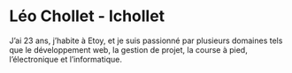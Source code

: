 # Léo Chollet - lchollet
J’ai 23 ans, j’habite à Etoy, et je suis passionné par plusieurs domaines tels que le développement web, la gestion de projet, la course à pied, l’électronique et l’informatique.

